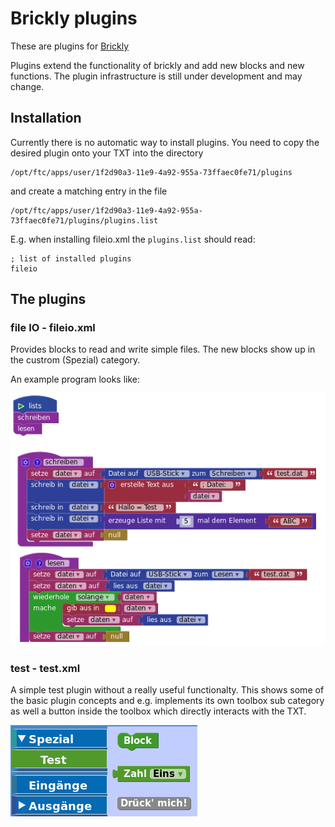 # Brickly plugins

These are plugins for [Brickly](https://github.com/EstherMi/ft-brickly-userguide/blob/master/de/brickly/index.md)

Plugins extend the functionality of brickly and add new blocks and new
functions. The plugin infrastructure is still under development and may
change.

## Installation

Currently there is no automatic way to install plugins. You need to copy
the desired plugin onto your TXT into the directory 

```
/opt/ftc/apps/user/1f2d90a3-11e9-4a92-955a-73ffaec0fe71/plugins
```

and create a matching entry in the file
```
/opt/ftc/apps/user/1f2d90a3-11e9-4a92-955a-73ffaec0fe71/plugins/plugins.list
```

E.g. when installing fileio.xml the ```plugins.list``` should read:

```
; list of installed plugins
fileio
```

## The plugins

### file IO - fileio.xml

Provides blocks to read and write simple files. The new blocks show up
in the custrom (Spezial) category.

An example program looks like:

![fileio plugin](fileio.png)

### test - test.xml

A simple test plugin without a really useful functionalty. This
shows some of the basic plugin concepts and e.g. implements its own
toolbox sub category as well a button inside the toolbox which
directly interacts with the TXT.

![test plugin](test.png)
